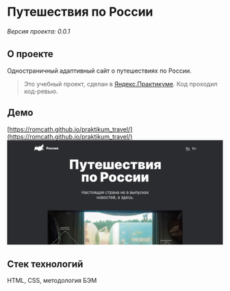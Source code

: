 # Путешествия по России

###### Версия проекта: 0.0.1

## О проекте
Одностраничный адаптивный сайт о путешествиях по России.
> Это учебный проект, сделан в [Яндекс.Практикуме](https://praktikum.yandex.ru). Код проходил код-ревью.
## Демо
[https://romcath.github.io/praktikum_travel/](https://romcath.github.io/praktikum_travel/)
![alt-текст](https://raw.githubusercontent.com/romcath/praktikum_travel/master/images/main.jpg "Демо")
## Стек технологий
HTML, CSS, методология БЭМ